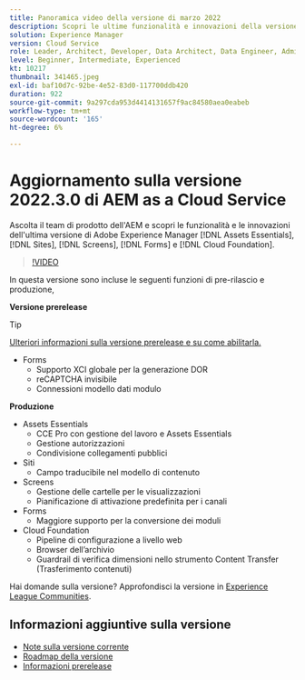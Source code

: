```yaml
---
title: Panoramica video della versione di marzo 2022
description: Scopri le ultime funzionalità e innovazioni della versione 2022-3-0 di Adobe Experience Manager [!DNL Assets Essentials], [!DNL Sites], [!DNL Screens], [!DNL Forms] and [!DNL Cloud Foundation].
solution: Experience Manager
version: Cloud Service
role: Leader, Architect, Developer, Data Architect, Data Engineer, Admin, User
level: Beginner, Intermediate, Experienced
kt: 10217
thumbnail: 341465.jpeg
exl-id: baf10d7c-92be-4e52-83d0-117700ddb420
duration: 922
source-git-commit: 9a297cda953d4414131657f9ac84580aea0eabeb
workflow-type: tm+mt
source-wordcount: '165'
ht-degree: 6%

---
```


# Aggiornamento sulla versione 2022.3.0 di AEM as a Cloud Service

Ascolta il team di prodotto dell&#39;AEM e scopri le funzionalità e le innovazioni dell&#39;ultima versione di Adobe Experience Manager [!DNL Assets Essentials], [!DNL Sites], [!DNL Screens], [!DNL Forms] e [!DNL Cloud Foundation].

>[!VIDEO](https://video.tv.adobe.com/v/341465/?quality=12&learn=on)

In questa versione sono incluse le seguenti funzioni di pre-rilascio e produzione,

**Versione prerelease**

>[!TIP]
>
>[Ulteriori informazioni sulla versione prerelease e su come abilitarla.](https://experienceleague.adobe.com/docs/experience-manager-cloud-service/content/release-notes/prerelease.html)

* Forms
   * Supporto XCI globale per la generazione DOR
   * reCAPTCHA invisibile
   * Connessioni modello dati modulo

**Produzione**

* Assets Essentials
   * CCE Pro con gestione del lavoro e Assets Essentials
   * Gestione autorizzazioni
   * Condivisione collegamenti pubblici
* Siti
   * Campo traducibile nel modello di contenuto
* Screens
   * Gestione delle cartelle per le visualizzazioni
   * Pianificazione di attivazione predefinita per i canali
* Forms
   * Maggiore supporto per la conversione dei moduli
* Cloud Foundation
   * Pipeline di configurazione a livello web
   * Browser dell’archivio
   * Guardrail di verifica dimensioni nello strumento Content Transfer (Trasferimento contenuti)

Hai domande sulla versione?  Approfondisci la versione in [Experience League Communities](https://experienceleaguecommunities.adobe.com/t5/adobe-experience-manager/aem-as-a-cloud-service-2022-3-0-release-update/td-p/449599).

## Informazioni aggiuntive sulla versione

* [Note sulla versione corrente](https://experienceleague.adobe.com/docs/experience-manager-cloud-service/content/release-notes/home.html?lang=it)
* [Roadmap della versione](https://experienceleague.adobe.com/docs/experience-manager-release-information/aem-release-updates/update-releases-roadmap.html?lang=it)
* [Informazioni prerelease](https://experienceleague.adobe.com/docs/experience-manager-cloud-service/content/release-notes/prerelease.html)
